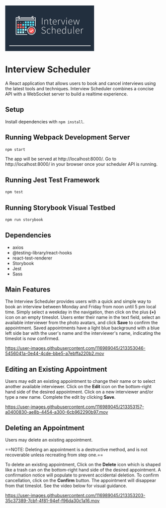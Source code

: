 !["Interview Scheduler Brand Logo"](https://github.com/JoePolo1/scheduler/blob/master/docs/Brand%20Logo.png?raw=true)

# Interview Scheduler

A React application that allows users to book and cancel interviews using the latest tools and techniques. Interview Scheduler combines a concise API with a WebSocket server to build a realtime experience.

## Setup

Install dependencies with `npm install`.

## Running Webpack Development Server

```sh
npm start
```

The app will be served at http://localhost:8000/.
Go to http://localhost:8000/ in your browser once your scheduler API is running.

## Running Jest Test Framework

```sh
npm test
```

## Running Storybook Visual Testbed

```sh
npm run storybook
```

## Dependencies

- axios
- @testing-library/react-hooks
- react-test-renderer
- Storybook
- Jest
- Sass

## Main Features

The Interview Scheduler provides users with a quick and simple way to book an interview between Monday and Friday from noon until 5 pm local time. Simply select a weekday in the navigation, then click on the plus **(+)** icon on an empty timeslot. Users enter their name in the text field, select an available interviewer from the photo avatars, and click **Save** to confirm the appointment. Saved appointments have a light blue background with a blue left side bar with the user's name and the interviewer's name, indicating the timeslot is now confirmed.


https://user-images.githubusercontent.com/116989045/213353046-5456041a-0e44-4cde-bbe5-a7ebffa220b2.mov


## Editing an Existing Appointment

Users may edit an existing appointment to change their name or to select another available interviewer. Click on the **Edit** icon on the bottom-right hand side of the desired appointment. Click on a new interviewer and/or type a new name. Complete the edit by clicking **Save**.


https://user-images.githubusercontent.com/116989045/213353157-a0400830-ae8b-4454-a300-6cb962290b97.mov


## Deleting an Appointment

Users may delete an existing appointment.

==NOTE: Deleting an appointment is a destructive method, and is not recoverable unless recreating from step one.==

To delete an existing appointment, Click on the **Delete** icon which is shaped like a trash can on the bottom-right hand side of the desired appointment. A confirmation notice will populate to prevent accidental deletion. To confirm cancellation, click on the **Confirm** button. The appointment will disappear from that timeslot. See the video below for visual guidance.


https://user-images.githubusercontent.com/116989045/213353203-35c37389-7cbf-4f81-94ef-f96da30c1a16.mov







